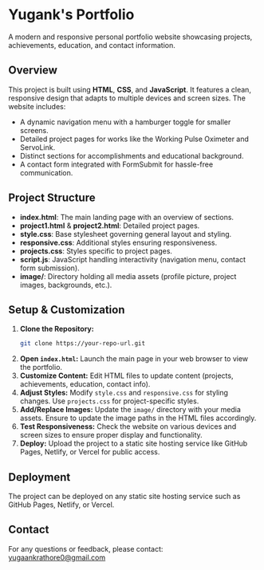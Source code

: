 # Yugank's Portfolio

A modern and responsive personal portfolio website showcasing projects, achievements, education, and contact information.

## Overview

This project is built using **HTML**, **CSS**, and **JavaScript**. It features a clean, responsive design that adapts to multiple devices and screen sizes. The website includes:

- A dynamic navigation menu with a hamburger toggle for smaller screens.
- Detailed project pages for works like the Working Pulse Oximeter and ServoLink.
- Distinct sections for accomplishments and educational background.
- A contact form integrated with FormSubmit for hassle-free communication.

## Project Structure

- **index.html**: The main landing page with an overview of sections.
- **project1.html** & **project2.html**: Detailed project pages.
- **style.css**: Base stylesheet governing general layout and styling.
- **responsive.css**: Additional styles ensuring responsiveness.
- **projects.css**: Styles specific to project pages.
- **script.js**: JavaScript handling interactivity (navigation menu, contact form submission).
- **image/**: Directory holding all media assets (profile picture, project images, backgrounds, etc.).

## Setup & Customization

1. **Clone the Repository:**
   ```sh
   git clone https://your-repo-url.git
   ```
2. **Open `index.html`:** Launch the main page in your web browser to view the portfolio.
3. **Customize Content:** Edit HTML files to update content (projects, achievements, education, contact info).
4. **Adjust Styles:** Modify `style.css` and `responsive.css` for styling changes. Use `projects.css` for project-specific styles.
5. **Add/Replace Images:** Update the `image/` directory with your media assets. Ensure to update the image paths in the HTML files accordingly.
6. **Test Responsiveness:** Check the website on various devices and screen sizes to ensure proper display and functionality.
7. **Deploy:** Upload the project to a static site hosting service like GitHub Pages, Netlify, or Vercel for public access.

## Deployment

The project can be deployed on any static site hosting service such as GitHub Pages, Netlify, or Vercel.

## Contact

For any questions or feedback, please contact:
[yugaankrathore0@gmail.com](mailto:yugaankrathore0@gmail.com)
